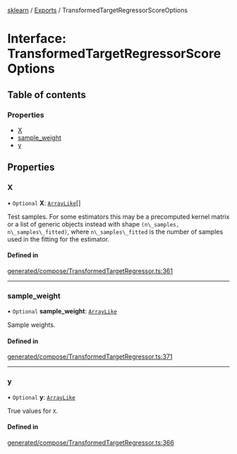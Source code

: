 [sklearn](../readme.md) / [Exports](../modules.md) / TransformedTargetRegressorScoreOptions

# Interface: TransformedTargetRegressorScoreOptions

## Table of contents

### Properties

- [X](TransformedTargetRegressorScoreOptions.md#x)
- [sample\_weight](TransformedTargetRegressorScoreOptions.md#sample_weight)
- [y](TransformedTargetRegressorScoreOptions.md#y)

## Properties

### X

• `Optional` **X**: [`ArrayLike`](../modules.md#arraylike)[]

Test samples. For some estimators this may be a precomputed kernel matrix or a list of generic objects instead with shape `(n\_samples, n\_samples\_fitted)`, where `n\_samples\_fitted` is the number of samples used in the fitting for the estimator.

#### Defined in

[generated/compose/TransformedTargetRegressor.ts:361](https://github.com/transitive-bullshit/scikit-learn-ts/blob/367336a/packages/sklearn/src/generated/compose/TransformedTargetRegressor.ts#L361)

___

### sample\_weight

• `Optional` **sample\_weight**: [`ArrayLike`](../modules.md#arraylike)

Sample weights.

#### Defined in

[generated/compose/TransformedTargetRegressor.ts:371](https://github.com/transitive-bullshit/scikit-learn-ts/blob/367336a/packages/sklearn/src/generated/compose/TransformedTargetRegressor.ts#L371)

___

### y

• `Optional` **y**: [`ArrayLike`](../modules.md#arraylike)

True values for `X`.

#### Defined in

[generated/compose/TransformedTargetRegressor.ts:366](https://github.com/transitive-bullshit/scikit-learn-ts/blob/367336a/packages/sklearn/src/generated/compose/TransformedTargetRegressor.ts#L366)
